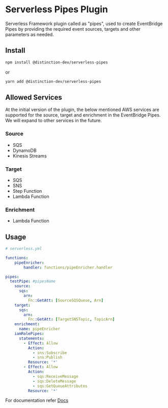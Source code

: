 # Serverless Pipes Plugin

Serverless Framework plugin called as "pipes", used to create EventBridge Pipes by providing the required event sources, targets and other parameters as needed.

## Install

```bash
npm install @distinction-dev/serverless-pipes
```

or

```bash
yarn add @distinction-dev/serverless-pipes
```

## Allowed Services
At the initial version of the plugin, the below mentioned AWS services are supported for the source, target and enrichment in the EventBridge Pipes. We will expand to other services in the future.


### Source

- SQS
- DynamoDB
- Kinesis Streams

### Target

- SQS
- SNS
- Step Function
- Lambda Function

### Enrichment

- Lambda Function



## Usage

```yaml
# serverless.yml

functions:
    pipeEnricher:
        handler: functions/pipeEnricher.handler

pipes:
  testPipe: #pipesName
    source:
      sqs:
        arn:
          Fn::GetAtt: [SourceSQSQueue, Arn]
    target:
      sqs:
        arn:
          Fn::GetAtt: [TargetSNSTopic, TopicArn]
    enrichment: 
      name: pipeEnricher
    iamRolePipes:
      statements:
        - Effect: Allow
          Action:
            - sns:Subscribe
            - sns:Publish
          Resource: '*'
        - Effect: Allow
          Action:
            - sqs:ReceiveMessage
            - sqs:DeleteMessage
            - sqs:GetQueueAttributes
          Resource: '*'

```

For documentation refer [Docs](index.md)


